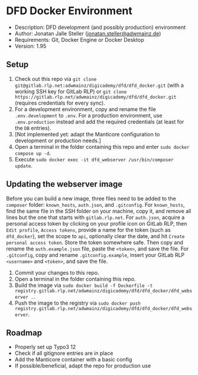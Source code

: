 # DFD Docker Environment

- Description: DFD development (and possibly production) environment
- Author: Jonatan Jalle Steller (jonatan.steller@adwmainz.de)
- Requirements: Git, Docker Engine or Docker Desktop
- Version: 1.95

## Setup

1. Check out this repo via `git clone git@gitlab.rlp.net:adwmainz/digicademy/dfd/dfd_docker.git` (with a working SSH key for GitLab RLP) or `git clone https://gitlab.rlp.net/adwmainz/digicademy/dfd/dfd_docker.git` (requires credentials for every sync).
2. For a development environment, copy and rename the file `.env.development` to `.env`. For a production environment, use `.env.production` instead and add the required credentials (at least for the `DB` entries).
3. [Not implemented yet: adapt the Manticore configuration to development or production needs.]
4. Open a terminal in the folder containing this repo and enter `sudo docker compose up -d`.
5. Execute `sudo docker exec -it dfd_webserver /usr/bin/composer update`.

## Updating the webserver image

Before you can build a new image, three files need to be added to the `composer` folder: `known_hosts`, `auth.json`, and `.gitconfig`. For `known_hosts`, find the same file in the SSH folder on your machine, copy it, and remove all lines but the one that starts with `gitlab.rlp.net`. For `auth.json`, acquire a personal access token by clicking on your profile icon on GitLab RLP, then `Edit profile`, `Access tokens`, provide a name for the token (such as `dfd_docker`), set the scope to `api`, optionally clear the date, and hit `Create personal access token`. Store the token somewhere safe. Then copy and rename the `auth.example.json` file, paste the `<token>`, and save the file. For `.gitconfig`, copy and rename `.gitconfig.example`, insert your GitLab RLP `<username>` and `<token>`, and save the file.

1. Commit your changes to this repo.
2. Open a terminal in the folder containing this repo.
3. Build the image via `sudo docker build -f Dockerfile -t registry.gitlab.rlp.net/adwmainz/digicademy/dfd/dfd_docker/dfd_webserver .`.
4. Push the image to the registry via `sudo docker push registry.gitlab.rlp.net/adwmainz/digicademy/dfd/dfd_docker/dfd_webserver`.

## Roadmap

- Properly set up Typo3 12
- Check if all gitignore entries are in place
- Add the Manticore container with a basic config
- If possible/beneficial, adapt the repo for production use
